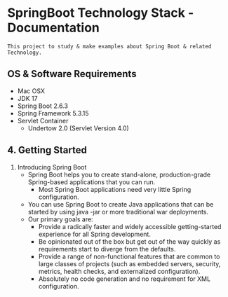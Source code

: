 # SpringBoot Technology Stack - Documentation
```
This project to study & make examples about Spring Boot & related Technology.
```

## OS & Software Requirements
- Mac OSX
- JDK 17
- Spring Boot 2.6.3 
- Spring Framework 5.3.15
- Servlet Container
  - Undertow 2.0 (Servlet Version 4.0)

##  4. Getting Started
1. Introducing Spring Boot
    - Spring Boot helps you to create stand-alone, production-grade Spring-based applications that you can run.
      - Most Spring Boot applications need very little Spring configuration.
    - You can use Spring Boot to create Java applications that can be started by using java -jar or more traditional war deployments.
    - Our primary goals are:
      - Provide a radically faster and widely accessible getting-started experience for all Spring development.
      - Be opinionated out of the box but get out of the way quickly as requirements start to diverge from the defaults.
      - Provide a range of non-functional features that are common to large classes of projects (such as embedded servers, security, metrics, health checks, and externalized configuration).
      - Absolutely no code generation and no requirement for XML configuration.



